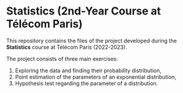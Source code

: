 # Statistics (2nd-Year Course at Télécom Paris)

This repository contains the files of the project developed during the **Statistics** course at Télécom Paris (2022-2023).

The project consists of three main exercises:
1. Exploring the data and finding their probability distribution,
2. Point estimation of the parameters of an exponential distribution,
3. Hypothesis test regarding the parameter of a distribution.
